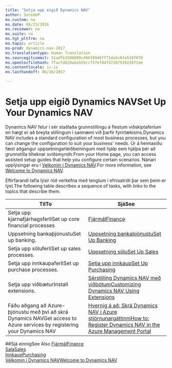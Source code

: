 ```yaml
---
title: "Setja upp eigið Dynamics NAV"
author: SorenGP
ms.custom: na
ms.date: 09/23/2016
ms.reviewer: na
ms.suite: na
ms.tgt_pltfrm: na
ms.topic: article
ms-prod: dynamics-nav-2017
ms.translationtype: Human Translation
ms.sourcegitcommit: 51adfb3588099c496f0946ff71da5c6fe518f070
ms.openlocfilehash: 7facfd820a6a555ccf57ef04fd7207939238f3ae
ms.contentlocale: is-is
ms.lasthandoff: 06/26/2017

---
```


# <a name="set-up-your-dynamics-nav"></a><span data-ttu-id="1e0bb-102">Setja upp eigið Dynamics NAV</span><span class="sxs-lookup"><span data-stu-id="1e0bb-102">Set Up Your Dynamics NAV</span></span>
<span data-ttu-id="1e0bb-103">Dynamics NAV felur í sér staðlaða grunnstillingu á flestum viðskiptaferlum en hægt er að breyta stillingum í samræmi við þarfir fyrirtækisins.</span><span class="sxs-lookup"><span data-stu-id="1e0bb-103">Dynamics NAV includes a standard configuration of most business processes, but you can change the configuration to suit your business' needs.</span></span>
<span data-ttu-id="1e0bb-104">Úr á heimasíðu fæst aðgangur uppsetningarleiðbeiningum með hjálp sem hjálpa þér að grunnstilla tilteknar sviðsmyndir.</span><span class="sxs-lookup"><span data-stu-id="1e0bb-104">From your Home page, you can access assisted setup guides that help you configure certain scenarios.</span></span> <span data-ttu-id="1e0bb-105">Nánari upplýsingar eru í [Velkomin í Dynamics NAV](across-get-started.md).</span><span class="sxs-lookup"><span data-stu-id="1e0bb-105">For more information, see [Welcome to Dynamics NAV](across-get-started.md).</span></span>  

<span data-ttu-id="1e0bb-106">Eftirfarandi tafla lýsir röð verkefna með tenglum í efnisatriði þar sem þeim er lýst.</span><span class="sxs-lookup"><span data-stu-id="1e0bb-106">The following table describes a sequence of tasks, with links to the topics that describe them.</span></span>

| <span data-ttu-id="1e0bb-107">Til</span><span class="sxs-lookup"><span data-stu-id="1e0bb-107">To</span></span>                                                                  | <span data-ttu-id="1e0bb-108">Sjá</span><span class="sxs-lookup"><span data-stu-id="1e0bb-108">See</span></span>                      |
|---------------------------------------------------------------------|--------------------------|
|<span data-ttu-id="1e0bb-109">Setja upp kjarnafjárhagsferli</span><span class="sxs-lookup"><span data-stu-id="1e0bb-109">Set up core financial processes</span></span>|[<span data-ttu-id="1e0bb-110">Fjármál</span><span class="sxs-lookup"><span data-stu-id="1e0bb-110">Finance</span></span>](finance-setup-setup-finance-setup.md)|
|<span data-ttu-id="1e0bb-111">Uppsetning bankaþjónustu</span><span class="sxs-lookup"><span data-stu-id="1e0bb-111">Set up banking.</span></span>|[<span data-ttu-id="1e0bb-112">Uppsetning bankaþjónustu</span><span class="sxs-lookup"><span data-stu-id="1e0bb-112">Set Up Banking</span></span>](bank-setup-banking.md)|
|<span data-ttu-id="1e0bb-113">Setja upp söluferli</span><span class="sxs-lookup"><span data-stu-id="1e0bb-113">Set up sales processes.</span></span>|[<span data-ttu-id="1e0bb-114">Uppsetning sölu</span><span class="sxs-lookup"><span data-stu-id="1e0bb-114">Set Up Sales</span></span>](sales-setup-sales.md)|
|<span data-ttu-id="1e0bb-115">Setja upp innkaupaferli</span><span class="sxs-lookup"><span data-stu-id="1e0bb-115">Set up purchase processes.</span></span>|[<span data-ttu-id="1e0bb-116">Setja upp innkaup</span><span class="sxs-lookup"><span data-stu-id="1e0bb-116">Set Up Purchasing</span></span>](purchasing-setup-purchasing.md)|
|<span data-ttu-id="1e0bb-117">Setja upp viðbætur</span><span class="sxs-lookup"><span data-stu-id="1e0bb-117">Install extensions.</span></span>|[<span data-ttu-id="1e0bb-118">Sérstilling Dynamics NAV með viðbótum</span><span class="sxs-lookup"><span data-stu-id="1e0bb-118">Customizing Dynamics NAV Using Extensions</span></span>](ui-extensions.md)|
|<span data-ttu-id="1e0bb-119">Fáðu aðgang að Azure-þjónustu með því að skrá Dynamics NAV</span><span class="sxs-lookup"><span data-stu-id="1e0bb-119">Get access to Azure services by registering your Dynamics NAV</span></span>|[<span data-ttu-id="1e0bb-120">Hvernig á að: Skrá Dynamics NAV í Azure stjórnunargáttinni</span><span class="sxs-lookup"><span data-stu-id="1e0bb-120">How to: Register Dynamics NAV in the Azure Management Portal</span></span>](ui-how-register-dynamics-nav-azure.md)|

##<a name="see-also"></a><span data-ttu-id="1e0bb-121">Sjá einnig</span><span class="sxs-lookup"><span data-stu-id="1e0bb-121">See Also</span></span>
[<span data-ttu-id="1e0bb-122">Fjármál</span><span class="sxs-lookup"><span data-stu-id="1e0bb-122">Finance</span></span>](finance-setup.md)  
[<span data-ttu-id="1e0bb-123">Sala</span><span class="sxs-lookup"><span data-stu-id="1e0bb-123">Sales</span></span>](sales-manage-sales.md)  
[<span data-ttu-id="1e0bb-124">Innkaup</span><span class="sxs-lookup"><span data-stu-id="1e0bb-124">Purchasing</span></span>](purchasing-manage-purchasing.md)  
[<span data-ttu-id="1e0bb-125">Velkomin í Dynamics NAV</span><span class="sxs-lookup"><span data-stu-id="1e0bb-125">Welcome to Dynamics NAV</span></span>](across-get-started.md)  

